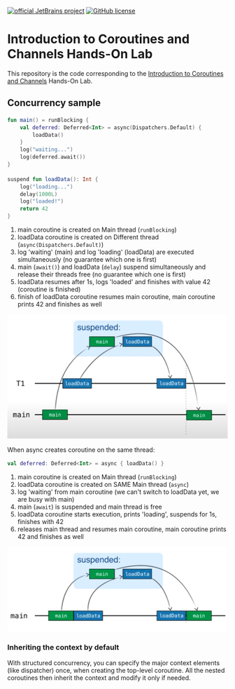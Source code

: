 [![official JetBrains project](https://jb.gg/badges/official.svg)](https://confluence.jetbrains.com/display/ALL/JetBrains+on+GitHub)
[![GitHub license](https://img.shields.io/badge/license-Apache%20License%202.0-blue.svg?style=flat)](https://www.apache.org/licenses/LICENSE-2.0)

# Introduction to Coroutines and Channels Hands-On Lab

This repository is the code corresponding to the
[Introduction to Coroutines and Channels](https://play.kotlinlang.org/hands-on/Introduction%20to%20Coroutines%20and%20Channels/01_Introduction)
Hands-On Lab.

## Concurrency sample

```kotlin
fun main() = runBlocking {
    val deferred: Deferred<Int> = async(Dispatchers.Default) {
        loadData()
    }
    log("waiting...")
    log(deferred.await())
}

suspend fun loadData(): Int {
    log("loading...")
    delay(1000L)
    log("loaded!")
    return 42
}
```

1. main coroutine is created on Main thread (`runBlocking`)
2. loadData coroutine is created on Different thread (`async(Dispatchers.Default)`)
3. log 'waiting' (main) and log 'loading' (loadData) are executed simultaneously (no guarantee which one is first)
4. main (`await()`) and loadData (`delay`) suspend simultaneously and release their threads free (no guarantee which one
   is first)
5. loadData resumes after 1s, logs 'loaded' and finishes with value 42 (coroutine is finished)
6. finish of loadData coroutine resumes main coroutine, main coroutine prints 42 and finishes as well

![img.png](img.png)

When async creates coroutine on the same thread:

```kotlin
val deferred: Deferred<Int> = async { loadData() }
```

1. main coroutine is created on Main thread (`runBlocking`)
2. loadData coroutine is created on SAME Main thread (`async`)
3. log 'waiting' from main coroutine (we can't switch to loadData yet, we are busy with main)
4. main (`await`) is suspended and main thread is free
5. loadData coroutine starts execution, prints 'loading', suspends for 1s, finishes with 42
6. releases main thread and resumes main coroutine, main coroutine prints 42 and finishes as well

![img_1.png](img_1.png)

### Inheriting the context by default

With structured concurrency, you can specify the major context elements (like dispatcher) once, when creating the
top-level coroutine. All the nested coroutines then inherit the context and modify it only if needed.
